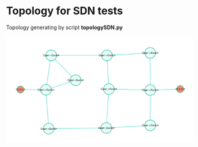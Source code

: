 # Topology for SDN tests

Topology generating by script **topologySDN.py**

![SDN](https://github.com/aks-2017/semestralne-zadania-semestralne-zadanie-xkanuch-xjanec/blob/master/img/topologySDN.PNG "SDN architektúra")

